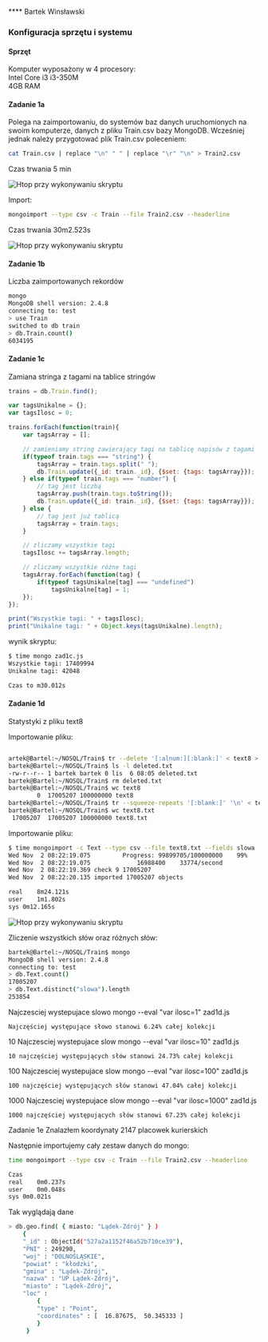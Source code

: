 **** Bartek Winsławski

### Konfiguracja sprzętu i systemu
#### Sprzęt
Komputer wyposażony w 4 procesory:  
Intel Core i3 i3-350M  
4GB RAM


#### Zadanie 1a
Polega na zaimportowaniu, do systemów baz danych uruchomionych na swoim komputerze, danych z pliku Train.csv bazy MongoDB.
Wcześniej jednak należy przygotować plik Train.csv poleceniem:

```sh
cat Train.csv | replace "\n" " " | replace "\r" "\n" > Train2.csv
```
Czas trwania 5 min


![Htop przy wykonywaniu skryptu](../images/bwinslawskiIMG/replace.png)


Import:

```sh
mongoimport --type csv -c Train --file Train2.csv --headerline
```
Czas trwania 30m2.523s


![Htop przy wykonywaniu skryptu](../images/bwinslawskiIMG/train.png)



#### Zadanie 1b
Liczba zaimportowanych rekordów

```sh
mongo
MongoDB shell version: 2.4.8
connecting to: test
> use Train
switched to db train
> db.Train.count()
6034195
```


#### Zadanie 1c
Zamiana stringa z tagami na tablice stringów

```javascript
trains = db.Train.find();

var tagsUnikalne = {};
var tagsIlosc = 0;

trains.forEach(function(train){
    var tagsArray = [];

    // zamieniamy string zawierający tagi na tablicę napisów z tagami
    if(typeof train.tags === "string") {
        tagsArray = train.tags.split(" ");
        db.Train.update({_id: train._id}, {$set: {tags: tagsArray}});
    } else if(typeof train.tags === "number") {
        // tag jest liczbą
        tagsArray.push(train.tags.toString());
        db.Train.update({_id: train._id}, {$set: {tags: tagsArray}});
    } else {
        // tag jest już tablicą
        tagsArray = train.tags;
    }

    // zliczamy wszystkie tagi
    tagsIlosc += tagsArray.length;

    // zliczamy wszystkie różne tagi
    tagsArray.forEach(function(tag) {
        if(typeof tagsUnikalne[tag] === "undefined")
            tagsUnikalne[tag] = 1;
    });
});

print("Wszystkie tagi: " + tagsIlosc);
print("Unikalne tagi: " + Object.keys(tagsUnikalne).length);
```

wynik skryptu:
```sh
$ time mongo zad1c.js
Wszystkie tagi: 17409994
Unikalne tagi: 42048

Czas to	m30.012s

```


#### Zadanie 1d
Statystyki z pliku text8

Importowanie pliku:

```sh

artek@Bartel:~/NOSQL/Train$ tr --delete '[:alnum:][:blank:]' < text8 > deleted.txt
bartek@Bartel:~/NOSQL/Train$ ls -l deleted.txt
-rw-r--r-- 1 bartek bartek 0 lis  6 08:05 deleted.txt
bartek@Bartel:~/NOSQL/Train$ rm deleted.txt
bartek@Bartel:~/NOSQL/Train$ wc text8
        0  17005207 100000000 text8
bartek@Bartel:~/NOSQL/Train$ tr --squeeze-repeats '[:blank:]' '\n' < text8 > text8.txt
bartek@Bartel:~/NOSQL/Train$ wc text8.txt
 17005207  17005207 100000000 text8.txt
```



Importowanie pliku:

```sh
$ time mongoimport -c Text --type csv --file text8.txt --fields slowa
Wed Nov  2 08:22:19.075 		Progress: 99899705/100000000	99%
Wed Nov  2 08:22:19.075 			16988400	33774/second
Wed Nov  2 08:22:19.369 check 9 17005207
Wed Nov  2 08:22:20.135 imported 17005207 objects

real	8m24.121s
user	1m1.802s
sys	0m12.165s

```

![Htop przy wykonywaniu skryptu](../images/bwinslawskiIMG/importText.png)

Zliczenie wszystkich słów oraz różnych słów:

```sh
bartek@Bartel:~/NOSQL/Train$ mongo
MongoDB shell version: 2.4.8
connecting to: test
> db.Text.count()
17005207
> db.Text.distinct("slowa").length
253854

```


Najczesciej wystepujace slowo
mongo --eval "var ilosc=1" zad1d.js
```
Najczęściej występujące słowo stanowi 6.24% całej kolekcji
```


10 Najczesciej wystepujace slow
mongo --eval "var ilosc=10" zad1d.js
```
10 najczęściej występujących słów stanowi 24.73% całej kolekcji
```


100 Najczesciej wystepujace slow
mongo --eval "var ilosc=100" zad1d.js
```
100 najczęściej występujących słów stanowi 47.04% całej kolekcji
```


1000 Najczesciej wystepujace slow
mongo --eval "var ilosc=1000" zad1d.js
```
1000 najczęściej występujących słów stanowi 67.23% całej kolekcji
```


Zadanie 1e
Znalazłem koordynaty 2147 placowek kurierskich 


Następnie importujemy cały zestaw danych do mongo:
```sh
time mongoimport --type csv -c Train --file Train2.csv --headerline

Czas
real	0m0.237s
user	0m0.048s
sys	0m0.021s

```

Tak wyglądają dane 
```sh
> db.geo.find( { miasto: "Lądek-Zdrój" } )
	{ 
	"_id" : ObjectId("527a2a1152f46a52b710ce39"),
	"PNI" : 249290,
	"woj" : "DOLNOŚLĄSKIE",
	"powiat" : "kłodzki",
	"gmina" : "Lądek-Zdrój",
	"nazwa" : "UP Lądek-Zdrój",
	"miasto" : "Lądek-Zdrój",
	"loc" : 
		{ 
		"type" : "Point", 
		"coordinates" : [  16.87675,  50.345333 ] 
		}
	 }
```

